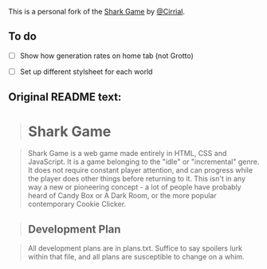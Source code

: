 This is a personal fork of the [Shark Game](https://github.com/Cirrial/SharkGame) by [@Cirrial](https://github.com/Cirrial).

## To do

- [ ] Show how generation rates on home tab (not Grotto)
- [ ] Set up different stylsheet for each world


## Original README text:

> # Shark Game #

> Shark Game is a web game made entirely in HTML, CSS and JavaScript. It is a game belonging to the "idle" or "incremental" genre. It does not require constant player attention, and can progress while the player does other things before returning to it. This isn't in any way a new or pioneering concept - a lot of people have probably heard of Candy Box or A Dark Room, or the more popular contemporary Cookie Clicker.

> ## Development Plan ##

> All development plans are in plans.txt. Suffice to say spoilers lurk within that file, and all plans are susceptible to change on a whim.
